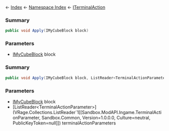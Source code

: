 ← [Index](Api-Index) ← [Namespace Index](Namespace-Index) ← [ITerminalAction](Sandbox.ModAPI.Interfaces.ITerminalAction)

### Summary

```csharp
public void Apply(IMyCubeBlock block)
```

### Parameters

* [IMyCubeBlock](VRage.Game.ModAPI.Ingame.IMyCubeBlock) block
### Summary

```csharp
public void Apply(IMyCubeBlock block, ListReader<TerminalActionParameter> terminalActionParameters)
```

### Parameters

* [IMyCubeBlock](VRage.Game.ModAPI.Ingame.IMyCubeBlock) block
* [ListReader\<TerminalActionParameter>](VRage.Collections.ListReader`1\[\[Sandbox.ModAPI.Ingame.TerminalActionParameter, Sandbox.Common, Version=1.0.0.0, Culture=neutral, PublicKeyToken=null\]\]) terminalActionParameters
